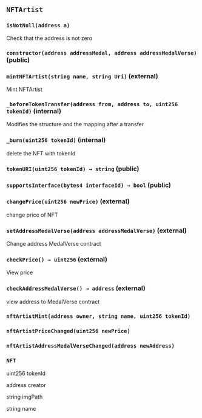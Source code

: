 ## `NFTArtist`





### `isNotNull(address a)`



Check that the address is not zero


### `constructor(address addressMedal, address addressMedalVerse)` (public)





### `mintNFTArtist(string name, string Uri)` (external)



Mint NFTArtist


### `_beforeTokenTransfer(address from, address to, uint256 tokenId)` (internal)



Modifies the structure and the mapping after a transfer


### `_burn(uint256 tokenId)` (internal)



delete the NFT with tokenId


### `tokenURI(uint256 tokenId) → string` (public)





### `supportsInterface(bytes4 interfaceId) → bool` (public)





### `changePrice(uint256 newPrice)` (external)



change price of NFT


### `setAddressMedalVerse(address addressMedalVerse)` (external)



Change address MedalVerse contract


### `checkPrice() → uint256` (external)



View price


### `checkAddressMedalVerse() → address` (external)



view address to MedalVerse contract



### `nftArtistMint(address owner, string name, uint256 tokenId)`





### `nftArtistPriceChanged(uint256 newPrice)`





### `nftArtistAddressMedalVerseChanged(address newAddress)`






### `NFT`


uint256 tokenId


address creator


string imgPath


string name



